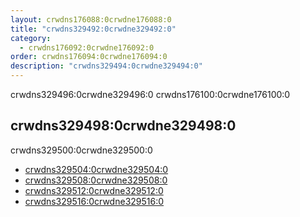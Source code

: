 ```yaml
---
layout: crwdns176088:0crwdne176088:0
title: "crwdns329492:0crwdne329492:0"
category:
  - crwdns176092:0crwdne176092:0
order: crwdns176094:0crwdne176094:0
description: "crwdns329494:0crwdne329494:0"
---
```


crwdns329496:0crwdne329496:0 crwdns176100:0crwdne176100:0

## crwdns329498:0crwdne329498:0

crwdns329500:0crwdne329500:0

* [crwdns329504:0crwdne329504:0](crwdns329502:0crwdne329502:0)
* [crwdns329508:0crwdne329508:0](crwdns329506:0crwdne329506:0)
* [crwdns329512:0crwdne329512:0](crwdns329510:0crwdne329510:0)
* [crwdns329516:0crwdne329516:0](crwdns329514:0crwdne329514:0)